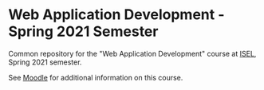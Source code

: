 # Web Application Development - Spring 2021 Semester

Common repository for the "Web Application Development" course at [ISEL](https://www.isel.pt), Spring 2021 semester.

See [Moodle](https://2021moodle.isel.pt/course/view.php?id=5901) for additional information on this course.

